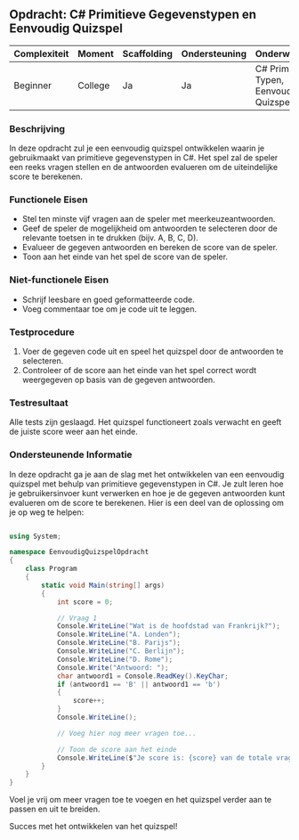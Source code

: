 ## Opdracht: C# Primitieve Gegevenstypen en Eenvoudig Quizspel

| Complexiteit | Moment  | Scaffolding | Ondersteuning | Onderwerpen                   |
|--------------|---------|-------------|---------------|-------------------------------|
| Beginner     | College | Ja          | Ja            | C# Primitieve Typen, Eenvoudig Quizspel |

### Beschrijving
In deze opdracht zul je een eenvoudig quizspel ontwikkelen waarin je gebruikmaakt van primitieve gegevenstypen in C#. Het spel zal de speler een reeks vragen stellen en de antwoorden evalueren om de uiteindelijke score te berekenen.

### Functionele Eisen
- Stel ten minste vijf vragen aan de speler met meerkeuzeantwoorden.
- Geef de speler de mogelijkheid om antwoorden te selecteren door de relevante toetsen in te drukken (bijv. A, B, C, D).
- Evalueer de gegeven antwoorden en bereken de score van de speler.
- Toon aan het einde van het spel de score van de speler.

### Niet-functionele Eisen
- Schrijf leesbare en goed geformatteerde code.
- Voeg commentaar toe om je code uit te leggen.

### Testprocedure
1. Voer de gegeven code uit en speel het quizspel door de antwoorden te selecteren.
2. Controleer of de score aan het einde van het spel correct wordt weergegeven op basis van de gegeven antwoorden.

### Testresultaat
Alle tests zijn geslaagd. Het quizspel functioneert zoals verwacht en geeft de juiste score weer aan het einde.

### Ondersteunende Informatie
In deze opdracht ga je aan de slag met het ontwikkelen van een eenvoudig quizspel met behulp van primitieve gegevenstypen in C#. Je zult leren hoe je gebruikersinvoer kunt verwerken en hoe je de gegeven antwoorden kunt evalueren om de score te berekenen. Hier is een deel van de oplossing om je op weg te helpen:

```csharp  

using System;

namespace EenvoudigQuizspelOpdracht
{
    class Program
    {
        static void Main(string[] args)
        {
            int score = 0;

            // Vraag 1
            Console.WriteLine("Wat is de hoofdstad van Frankrijk?");
            Console.WriteLine("A. Londen");
            Console.WriteLine("B. Parijs");
            Console.WriteLine("C. Berlijn");
            Console.WriteLine("D. Rome");
            Console.Write("Antwoord: ");
            char antwoord1 = Console.ReadKey().KeyChar;
            if (antwoord1 == 'B' || antwoord1 == 'b')
            {
                score++;
            }
            Console.WriteLine();

            // Voeg hier nog meer vragen toe...

            // Toon de score aan het einde
            Console.WriteLine($"Je score is: {score} van de totale vragen.");
        }
    }
}
```

Voel je vrij om meer vragen toe te voegen en het quizspel verder aan te passen en uit te breiden.

Succes met het ontwikkelen van het quizspel!